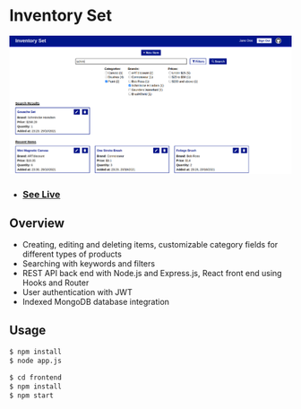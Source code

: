 # Inventory Set

![Preview](preview.png)

- ### [See Live](https://inventoryset.onrender.com)

## Overview

- Creating, editing and deleting items, customizable category fields for different types of products
- Searching with keywords and filters
- REST API back end with Node.js and Express.js, React front end using Hooks and Router
- User authentication with JWT
- Indexed MongoDB database integration

## Usage

```
$ npm install
$ node app.js
```

```
$ cd frontend
$ npm install
$ npm start
```
